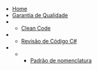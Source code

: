 * [Home](/)
* [Garantia de Qualidade](quality-assurance/README.md)
* * [Clean Code](quality-assurance/clean-code/README.md)
* * [Revisão de Código C#](quality-assurance/code-review/README.md)
* * * [Padrão de nomenclatura](quality-assurance/code-review/csharp_naming_convention.md)